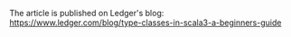 The article is published on Ledger's blog: https://www.ledger.com/blog/type-classes-in-scala3-a-beginners-guide
